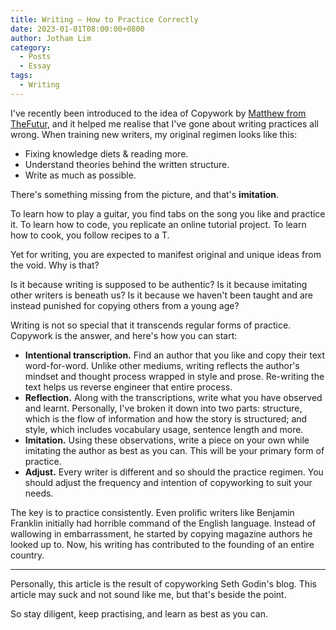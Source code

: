 ```yaml
---
title: Writing — How to Practice Correctly
date: 2023-01-01T08:00:00+0800
author: Jotham Lim
category:
  - Posts
  - Essay
tags:
  - Writing
---
```


I've recently been introduced to the idea of Copywork by [Matthew from TheFutur,](https://www.youtube.com/watch?v=By-_gbXjEEM) and it helped me realise that I've gone about writing practices all wrong. When training new writers, my original regimen looks like this:

- Fixing knowledge diets & reading more.
- Understand theories behind the written structure.
- Write as much as possible.

There's something missing from the picture, and that's **imitation**.

To learn how to play a guitar, you find tabs on the song you like and practice it. To learn how to code, you replicate an online tutorial project. To learn how to cook, you follow recipes to a T.

Yet for writing, you are expected to manifest original and unique ideas from the void. Why is that?

Is it because writing is supposed to be authentic? Is it because imitating other writers is beneath us? Is it because we haven't been taught and are instead punished for copying others from a young age?

Writing is not so special that it transcends regular forms of practice. Copywork is the answer, and here's how you can start:

- **Intentional transcription.** Find an author that you like and copy their text word-for-word. Unlike other mediums, writing reflects the author's mindset and thought process wrapped in style and prose. Re-writing the text helps us reverse engineer that entire process.
- **Reflection.** Along with the transcriptions, write what you have observed and learnt. Personally, I've broken it down into two parts: structure, which is the flow of information and how the story is structured; and style, which includes vocabulary usage, sentence length and more.
- **Imitation.** Using these observations, write a piece on your own while imitating the author as best as you can. This will be your primary form of practice.
- **Adjust.** Every writer is different and so should the practice regimen. You should adjust the frequency and intention of copyworking to suit your needs.

The key is to practice consistently. Even prolific writers like Benjamin Franklin initially had horrible command of the English language. Instead of wallowing in embarrassment, he started by copying magazine authors he looked up to. Now, his writing has contributed to the founding of an entire country.

---

Personally, this article is the result of copyworking Seth Godin's blog. This article may suck and not sound like me, but that's beside the point.

So stay diligent, keep practising, and learn as best as you can.

